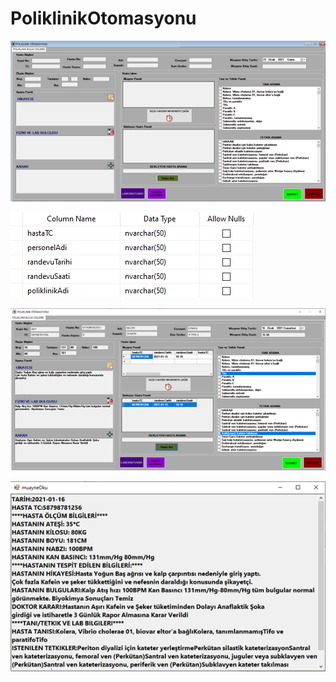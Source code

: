 # PoliklinikOtomasyonu

![alt text](https://raw.githubusercontent.com/Darkksideyoda/Darkksideyoda.github.io/master/Urlimages/first1.png)


![alt text](https://raw.githubusercontent.com/Darkksideyoda/Darkksideyoda.github.io/master/Urlimages/sixth.png)




![alt text](https://raw.githubusercontent.com/Darkksideyoda/Darkksideyoda.github.io/master/Urlimages/twelth.png)




![alt text](https://raw.githubusercontent.com/Darkksideyoda/Darkksideyoda.github.io/master/Urlimages/fourteenth.png)



